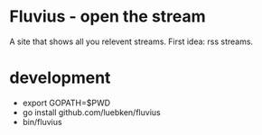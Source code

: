 # Fluvius - open the stream

A site that shows all you relevent streams. First idea: rss streams.

# development

* export GOPATH=$PWD
* go install github.com/luebken/fluvius
* bin/fluvius

